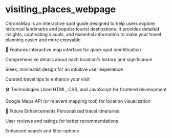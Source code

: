 # visiting_places_webpage
ChronoMap is an interactive spot guide designed to help users explore historical landmarks and popular tourist destinations. It provides detailed insights, captivating visuals, and essential information to make your travel planning easier and more enjoyable.

🚀 Features
Interactive map interface for quick spot identification

Comprehensive details about each location's history and significance

Sleek, minimalist design for an intuitive user experience

Curated travel tips to enhance your visit

🛠️ Technologies Used
HTML, CSS, and JavaScript for frontend development

Google Maps API (or relevant mapping tool) for location visualization

📌 Future Enhancements
Personalized travel itineraries

User reviews and ratings for better recommendations

Enhanced search and filter options
